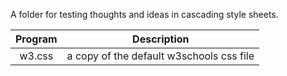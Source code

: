 A folder for testing thoughts and ideas in cascading style sheets.

| Program         | Description                                         |
|:---------------:|:---------------------------------------------------:|
| w3.css          | a copy of the default w3schools css file            |

